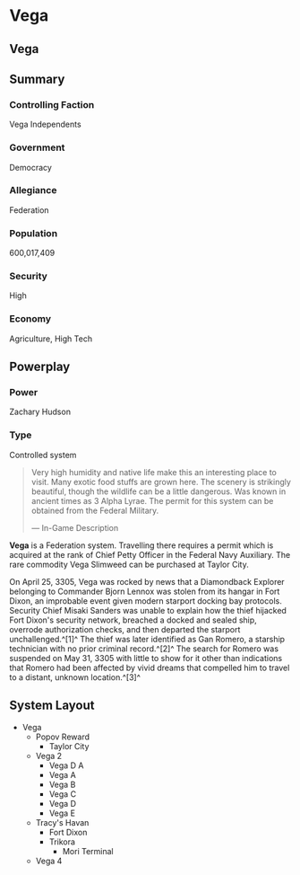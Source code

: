 # Vega
## Vega

		

## Summary

### Controlling Faction

Vega Independents

### Government

Democracy

### Allegiance

Federation

### Population

600,017,409

### Security

High

### Economy

Agriculture, High Tech

## Powerplay

### Power

Zachary Hudson

### Type

Controlled system

> 
> 
> Very high humidity and native life make this an interesting place to visit. Many exotic food stuffs are grown here. The scenery is strikingly beautiful, though the wildlife can be a little dangerous. Was known in ancient times as 3 Alpha Lyrae. The permit for this system can be obtained from the Federal Military.
> 
> 
> — In-Game Description
> 

**Vega** is a Federation system. Travelling there requires a permit which is acquired at the rank of Chief Petty Officer in the Federal Navy Auxiliary. The rare commodity Vega Slimweed can be purchased at Taylor City.

On April 25, 3305, Vega was rocked by news that a Diamondback Explorer belonging to Commander Bjorn Lennox was stolen from its hangar in Fort Dixon, an improbable event given modern starport docking bay protocols. Security Chief Misaki Sanders was unable to explain how the thief hijacked Fort Dixon's security network, breached a docked and sealed ship, overrode authorization checks, and then departed the starport unchallenged.^[1]^ The thief was later identified as Gan Romero, a starship technician with no prior criminal record.^[2]^ The search for Romero was suspended on May 31, 3305 with little to show for it other than indications that Romero had been affected by vivid dreams that compelled him to travel to a distant, unknown location.^[3]^

## System Layout

- Vega
    - Popov Reward
        - Taylor City
    - Vega 2
        - Vega D A
        - Vega A
        - Vega B
        - Vega C
        - Vega D
        - Vega E
    - Tracy's Havan
        - Fort Dixon
        - Trikora
            - Mori Terminal
    - Vega 4